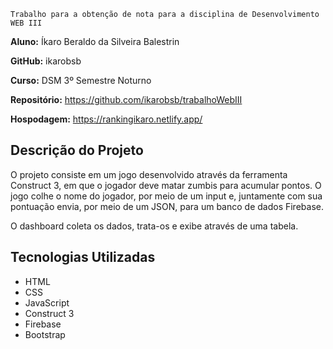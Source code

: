 `Trabalho para a obtenção de nota para a disciplina de Desenvolvimento WEB III`

**Aluno:** Íkaro Beraldo da Silveira Balestrin

**GitHub:** ikarobsb

**Curso:** DSM 3º Semestre Noturno

**Repositório:** https://github.com/ikarobsb/trabalhoWebIII

**Hospodagem:** https://rankingikaro.netlify.app/

## Descrição do Projeto

O projeto consiste em um jogo desenvolvido através da ferramenta Construct 3, em que o 
jogador deve matar zumbis para acumular pontos. O jogo colhe o nome do jogador, por meio de 
um input e, juntamente com sua pontuação envia, por meio de um JSON, para um banco de dados
Firebase.

O dashboard coleta os dados, trata-os e exibe através de uma tabela.

## Tecnologias Utilizadas

- HTML
- CSS
- JavaScript
- Construct 3
- Firebase
- Bootstrap

